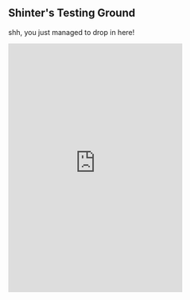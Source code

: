 ## Shinter's Testing Ground
shh, you just managed to drop in here!
<iframe src="https://discordapp.com/widget?id=318443882511859714&theme=dark" width="350" height="500" allowtransparency="true" frameborder="0"></iframe>

